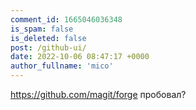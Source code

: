 ```yaml
---
comment_id: 1665046036348
is_spam: false
is_deleted: false
post: /github-ui/
date: 2022-10-06 08:47:17 +0000
author_fullname: 'mico'
---
```


https://github.com/magit/forge пробовал?

